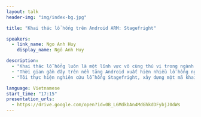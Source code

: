 ```yaml
---
layout: talk
header-img: "img/index-bg.jpg"

title: "Khai thác lổ hổng trên Android ARM: Stagefright"

speakers:
  - link_name: Ngo Anh Huy
    display_name: Ngô Anh Huy

description:
  - "Khai thác lỗ hổng luôn là một lĩnh vực vô cùng thú vị trong ngành an toàn thông tin, đặc biệt là các lỗ hổng trên các thiết bị di động, trong thời đại mà hầu hết mỗi người đều có bên mình một chiếc điện thoại thông minh. Tuy nhiên, chưa thực sự có nhiều bài viết chi tiết về phương pháp nghiên cứu, cách thức xây dựng một mã khai thác hoàn chỉnh trên môi trường di động, nhất là môi trường Android, hệ điều hành chiếm đến trên 80% thị phần hệ điều hành di động (theo idc.com)."
  - "Thời gian gần đây trên nền tảng Android xuất hiện nhiều lỗ hổng nguy hiểm, ảnh hưởng rộng đến hầu hết người dùng di động. Một trong số đó là lỗ hổng Stagefright - lỗ hổng nằm trong thư viện xử lý tập tin media của Android, ảnh hưởng đến gần 1 tỷ thiết bị di động trên thế giới. Đây có thể được coi là một trong những lỗ hổng nghiêm trọng nhất trên Android đã từng được công bố."
  - "Tôi thực hiện nghiên cứu lỗ hổng Stagefright, xây dựng một mã khai thác hoàn chỉnh có thể hoạt động được trên môi trường mạng hiện tại của Việt Nam. Từ đó, khái quát hóa thành các bước thực hiện xây dựng một mã khai thác Android ARM. Quá trình nghiên cứu có sử dụng nhiều kết quả nhỏ lẻ của các nghiên cứu khác, đồng thời có phát triển thêm một số kỹ thuật mới."

language: Vietnamese
start_time: "17:15"
presentation_urls:
  - https://drive.google.com/open?id=0B_L6MdkbAn4MdGhkdDFybjJ0dWs
---
```

